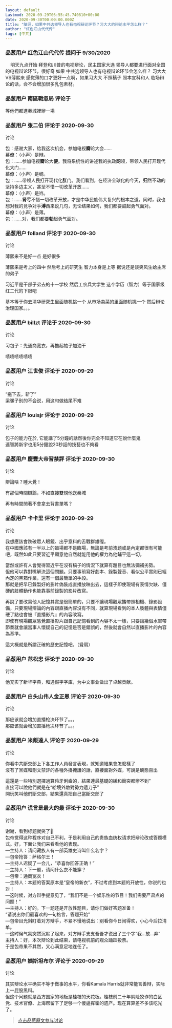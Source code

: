 ```yaml
---
layout: default
Lastmod: 2020-09-29T05:55:45.740810+00:00
date: 2020-09-30T00:00:00.000Z
title: "脑洞，如果中共选领导人也有电视辩论环节？习大大的辩论水平怎么样？"
author: "红色江山代代传"
tags: [中共]
---
```



### 品葱用户 **红色江山代代传** 提问于 9/30/2020
    
    明天九点开始 拜登和川普的电视辩论，民主国家大选 领导人都要进行面对全国的电视辩论环节，很好奇 如果 中共选领导人也有电视辩论环节会怎么样？ 习大大VS薄熙来 感觉薄的口才更好一点啊，如果习大大 不照稿子 照本宣科和人 临场辩论的话，会不会增加很多乳包素材。
    
                

### 品葱用户 **南區戰忽局** 评论于 
        
等他們都進秦城裡辦一場
        
                

### 品葱用户 **张二伯** 评论于 2020-09-30
讨论

        
包：感谢大家，给我这次机会，参加电视**瓣**论大会……  
幕僚：（小声）是辩。  
包：……参加电视**瓣**论大**便**。我将系统性的讲述我的执政**网**领，带领人民打开现代化大门……  
幕僚：（小声）是纲。  
包：……带领人民打开现代化**肛**门。我们看到，在经济全球化的今天，**归**然不动的坚持多边主义，甚至不惜一切改革开放……  
幕僚：（小声）是岿。  
包：……**肾亏**不惜一切改革开放，才是中华民族伟大复兴的根本之道。同时，我也想对我的竞争对手**溥**西来说几句，无论结果如何，我们都要鼓起勇气面对。  
幕僚：（小声）是薄。  
包：……对，我们都要**勃**起勇气面对。
        
                

### 品葱用户 **folland** 评论于 2020-09-30
讨论

        
薄熙来不是好一点 是好很多   
  
薄熙来是考上的四中 然后考上的研究生 智力本身是上等 据说还是谈笑风生蛤主席的弟子  
  
习近平是干部子弟去的十一学校 然后工农兵大学生 这个学历（智力）等于国家级红二代的下限吧  
  
基本等于你去清华研究生里面随机挑一个 从市场卖菜的里面随机挑一个 然后辩论治理国家。。。
        
                

### 品葱用户 **billzt** 评论于 2020-09-30
讨论

        
习包子：先通商宽衣，再撸起袖子加油干  
  
啧啧啧啧啧啧
        
                

### 品葱用户 **江世俊** 评论于 2020-09-29
讨论

        
“拖下去，斩了”  
梁骡子别的不会说，用这句做结尾不难
        
                

### 品葱用户 **louisjr** 评论于 2020-09-29
讨论

        
包子的能力在於, 它能講了5分鐘的話然後你完全不知道它在說什麼鬼  
連智將新宇也用5分鐘說20秒話的技藝也不夠看
        
                

### 品葱用户 **慶豐大帝習禁評** 评论于 2020-09-30
讨论

        
辯論啥？睡大覺！  
  
有那個時間辯論，不如直接雙規他送秦城  
  
再有時間閒著不會拿去背書單嗎？
        
                

### 品葱用户 **卡卡里** 评论于 2020-09-29
讨论

        
我想應該會跌破眾人眼鏡、出乎意料的舌戰群雄喔。  
在中國應該有一半以上的臨場都不是臨場，無論是考前洩題或是內定都很有可能吧，既然如此只要習近平願意他自然就能用他的權力為他鋪平這一切。  
  
當然或許有人會覺得習近平在沒有稿子的情況下就算有題目也無法彌補劣勢。  
但他可以靠對嘴解決這個問題。只要事前寫好劇本、錄製聲音、看似公平實則已經內定的黑箱作業，還有一個最簡單的手段。  
那就是把早已錄製好的影片偽裝成直播放映出去，這樣子即使現場有表情欠缺、僵硬的肢體動作也能靠事前錄製的影片改寫。  
  
再說了要改寫他人記憶其實是很簡單的，只要不讓現場觀眾攜帶照相機、錄影設備，只要現場辯論的內容跟直播內容沒有不同，就算現場看到的本人肢體與表情僵硬了點也會被『直播影片』的內容改寫。  
即使有現場觀眾感覺直播影片跟自己記憶看到的內容不太一樣，只要讓幾個水軍帶節奏就會讓當事人懷疑自己的記憶是否是錯誤的，然後就會自然以直播影片的內容為基準。  
  
這大概就是所謂正確的歷史記憶吧。（聳肩）
        
                

### 品葱用户 **范松忠** 评论于 2020-09-30
讨论

        
他充实了新华字典，和通假字字库，为中文事业做出了卓越贡献。
        
                

### 品葱用户 **白头山伟人金正恩** 评论于 2020-09-30
讨论

        
那应该就会增加直播枪决环节了。。。  
那应该就会增加直播枪决环节了。。。
        
                

### 品葱用户 **米飯達人** 评论于 2020-09-29
讨论

        
你看中共斷交部上下各工作人員發言表現，就知道結果會怎麼樣了  
沒有了黨媒和刪文禁評的各種外掛掩護的話，直接面對外媒，可說是醜態百出  
  
這還是一些特別選擇過算伶牙俐齒的，結果連最基礎的緩和衝突都辦不到”  
直接可以說他們就是在“給境外敵對勢力遞刀子”  
開玩笑叫他們斷交部，結果還真把自己當斷交部了
        
                

### 品葱用户 **谎言是最大的最** 评论于 2020-09-30
讨论

        
谢谢，看到标题就笑了🤗  
包帝觉得这种程序对自己不利，于是利用自己的贵族血统权请求把辩论改成答题模式。好，下面让我们来看看他的表现。  
—主持人：请问藏族人有一部英雄史诗叫什么名字？  
—包帝抢答：萨格尔王！  
—主持人迟疑了一会儿，“恭喜你回答正确！”  
—主持人：下一题，请问什么衣不能穿？  
—包帝：通商宽衣！  
—主持人：本题的答案原本是“皇帝的新衣”，不过考虑到本题的开放性，你说的也对！  
—这时候，对方辩手提意见了，“我们不是一个娱乐性的节目！我们需要严肃点的问题！”  
—主持人：好的。下一题还是开放性题目，请你们做好答题准备！  
“请说出你们最喜欢的一句格言，答题开始”  
—包帝目光斜盯着对方辩手，不紧不慢地说出：别看你今日闹得欢，小心今后拉清单。  
—这时候气氛突然沉默了起来，对方辩手支支吾吾才说出了三个字“我…放…弃”  
主持人：好，本次辩论到此结束，请电视机前的观众踊跃投票。  
于是包帝果不其然，又心满意足地连任了。
        
                

### 品葱用户 **姨斯坦布尔** 评论于 2020-09-29
讨论

        
其实辩论水平确实不等于做事的水平，你看Kamala Harris就非常能言善辩，实际上一屁股黑料。  
但这个问题就是西方国家的地板是桂枝的天花板。桂枝前二十年阴险狡诈的白区党、技术官僚、上海帮留下了足够一个傻逼挥霍的遗产。现在算算差不多该吃光了。
        
                





> [点击品葱原文参与讨论](https://pincong.rocks/question/31571)


